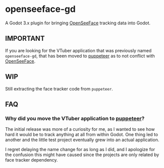 # openseeface-gd
A Godot 3.x plugin for bringing [OpenSeeFace](https://github.com/emilianavt/OpenSeeFace) tracking data into Godot.

## IMPORTANT
If you are looking for the VTuber application that was previously named `openseeface-gd`, that has been moved to [puppeteer](https://github.com/virtual-puppet-project/puppeteer) as to not conflict with [OpenSeeFace](https://github.com/emilianavt/OpenSeeFace).

## WIP
Still extracting the face tracker code from `puppeteer`.

## FAQ

### Why did you move the VTuber application to [puppeteer](https://github.com/virtual-puppet-project/puppeteer)?
The initial release was more of a curiosity for me, as I wanted to see how hard it would be to track anything at all from within Godot. One thing led to another and the little test project eventually grew into an actual application.

I regret delaying the name change for as long as I did, and I apologize for the confusion this might have caused since the projects are only related by face tracker dependency.

